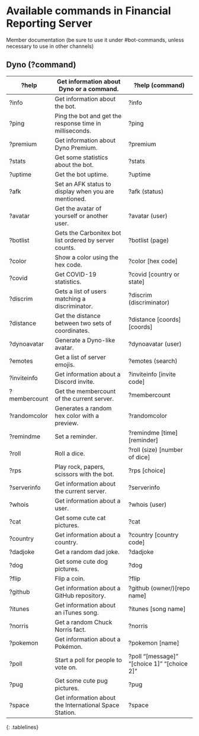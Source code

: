 <style>
.tablelines table, .tablelines td, .tablelines th {
        border: 1px solid black;
        }
</style>

# Available commands in Financial Reporting Server
Member documentation (be sure to use it under #bot-commands, unless necessary to use in other channels)

## Dyno (?command)
| ?help        | Get information about Dyno or a command.                | ?help (command)                             |
|--------------|---------------------------------------------------------|---------------------------------------------|
| ?info        | Get information about the bot.                          | ?info                                       |
| ?ping        | Ping the bot and get the response time in milliseconds. | ?ping                                       |
| ?premium     | Get information about Dyno Premium.                     | ?premium                                    |
| ?stats       | Get some statistics about the bot.                      | ?stats                                      |
| ?uptime      | Get the bot uptime.                                     | ?uptime                                     |
| ?afk         | Set an AFK status to display when you are mentioned.    | ?afk (status)                               |
| ?avatar      | Get the avatar of yourself or another user.             | ?avatar (user)                              |
| ?botlist     | Gets the Carbonitex bot list ordered by server counts.  | ?botlist (page)                             |
| ?color       | Show a color using the hex code.                        | ?color [hex code]                           |
| ?covid       | Get COVID-19 statistics.                                | ?covid [country or state]                   |
| ?discrim     | Gets a list of users matching a discriminator.          | ?discrim (discriminator)                    |
| ?distance    | Get the distance between two sets of coordinates.       | ?distance [coords] [coords]                 |
| ?dynoavatar  | Generate a Dyno-like avatar.                            | ?dynoavatar (user)                          |
| ?emotes      | Get a list of server emojis.                            | ?emotes (search)                            |
| ?inviteinfo  | Get information about a Discord invite.                 | ?inviteinfo [invite code]                   |
| ?membercount | Get the membercount of the current server.              | ?membercount                                |
| ?randomcolor | Generates a random hex color with a preview.            | ?randomcolor                                |
| ?remindme    | Set a reminder.                                         | ?remindme [time] [reminder]                 |
| ?roll        | Roll a dice.                                            | ?roll (size) [number of dice]               |
| ?rps         | Play rock, papers, scissors with the bot.               | ?rps [choice]                               |
| ?serverinfo  | Get information about the current server.               | ?serverinfo                                 |
| ?whois       | Get information about a user.                           | ?whois (user)                               |
| ?cat         | Get some cute cat pictures.                             | ?cat                                        |
| ?country     | Get information about a country.                        | ?country [country code]                     |
| ?dadjoke     | Get a random dad joke.                                  | ?dadjoke                                    |
| ?dog         | Get some cute dog pictures.                             | ?dog                                        |
| ?flip        | Flip a coin.                                            | ?flip                                       |
| ?github      | Get information about a GitHub repository.              | ?github (owner/)[repo name]                 |
| ?itunes      | Get information about an iTunes song.                   | ?itunes [song name]                         |
| ?norris      | Get a random Chuck Norris fact.                         | ?norris                                     |
| ?pokemon     | Get information about a Pokémon.                        | ?pokemon [name]                             |
| ?poll        | Start a poll for people to vote on.                     | ?poll “[message]” “[choice 1]” “[choice 2]” |
| ?pug         | Get some cute pug pictures.                             | ?pug                                        |
| ?space       | Get information about the International Space Station.  | ?space                                      |
{: .tablelines}
